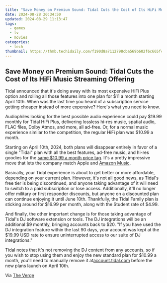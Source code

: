 ```yaml
---
title: "Save Money on Premium Sound: Tidal Cuts the Cost of Its HiFi Music Streaming Offering"
date: 2024-08-28 20:34:50
updated: 2024-08-29 11:13:47
tags:
  - games
  - tv
  - movies
categories:
  - tech
thumbnail: https://thmb.techidaily.com/f190d8a7112798cba569b602f6c665fc16f642849f8a20bc7170c2547e3c8b5d.jpg
---
```


## Save Money on Premium Sound: Tidal Cuts the Cost of Its HiFi Music Streaming Offering

Tidal announced that it's doing away with its most expensive HiFi Plus option and rolling all those features into one plan for $11 a month starting April 10th. When was the last time you heard of a subscription service getting cheaper instead of more expensive? Here's what you need to know.

 Audiophiles looking for the best possible audio experience could pay $19.99 monthly for Tidal HiFi Plus, delivering lossless hi-res music, spatial audio, FLAC files, Dolby Atmos, and more, all ad-free. Or, for a normal music experience similar to the competition, the regular HiFi plan was $10.99 a month.

 Starting on April 10th, 2024, both plans will disappear entirely in favor of a single "Tidal" plan with all the best features, ad-free music, and hi-res goodies for the [same $10.99 a month price tag](https://support.tidal.com/hc/en-us/articles/23008953804945-Upcoming-Changes-to-TIDAL-Subscriptions). It's a pretty impressive move that lets the company match Apple and [Amazon Music](https://eaxpv-info.techidaily.com/updated-2024-approved-for-social-media-savants-distinguishing-between-igtv-and-youtube/).

 Basically, your Tidal experience is about to get better or more affordable, depending on your current plan. However, it's not all good news, as Tidal's free tier is being discontinued, and anyone taking advantage of it will need to switch to a paid subscription or lose access. Additionally, it'll no longer offer military or first responder discounts, but anyone on a discounted plan can continue enjoying it until June 10th. Thankfully, the Tidal Family plan is sticking around for $16.99 per month, along with the Student rate of $4.99.

 And finally, the other important change is for those taking advantage of Tidal's DJ software extension or tools. The DJ integrations will be an additional $9 monthly, bringing accounts back to $20\. "If you have used the DJ integration feature within the last 90 days, your account was kept at the $19.99 USD rate to ensure uninterrupted access to our suite of DJ integrations."

 Tidal notes that it's not removing the DJ content from any accounts, so if you wish to stop using them and enjoy the new standard plan for $10.99 a month, you'll need to manually remove it at[account.tidal.com](https://account.tidal.com/) before the new plans launch on April 10th.

 Via [The Verge](https://www.theverge.com/2024/3/5/24091308/tidal-subscription-price-cut-high-res-atmos)

<ins class="adsbygoogle"
     style="display:block"
     data-ad-format="autorelaxed"
     data-ad-client="ca-pub-7571918770474297"
     data-ad-slot="1223367746"></ins>



<ins class="adsbygoogle"
     style="display:block"
     data-ad-client="ca-pub-7571918770474297"
     data-ad-slot="8358498916"
     data-ad-format="auto"
     data-full-width-responsive="true"></ins>
